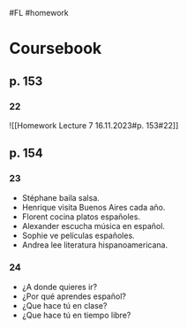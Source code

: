 #FL #homework  

# Coursebook
## p.  153
### 22
![[Homework Lecture 7 16.11.2023#p. 153#22]]

## p. 154
### 23
- Stéphane baila salsa.
- Henrique visita Buenos Aires cada año.
- Florent cocina platos españoles.
- Alexander escucha música en español.
- Sophie ve películas españoles.
- Andrea lee literatura hispanoamericana.

### 24
- ¿A donde quieres ir?
- ¿Por qué aprendes español?
- ¿Que hace tú en clase?
- ¿Que hace tú en tiempo libre?